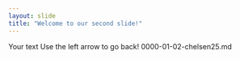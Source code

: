 ```yaml
---
layout: slide
title: "Welcome to our second slide!"
---
```

Your text
Use the left arrow to go back!
0000-01-02-chelsen25.md
